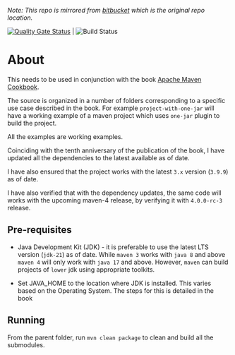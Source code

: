 _Note: This repo is mirrored from [bitbucket](https://bitbucket.org/maruhgar/apache-maven-cookbook) which is the original repo location._

[![Quality Gate Status](https://sonarcloud.io/api/project_badges/measure?project=maruhgar_apache-maven-cookbook&metric=alert_status)](https://sonarcloud.io/summary/new_code?id=maruhgar_apache-maven-cookbook) | ![Build Status](https://github.com/maruhgar/apache-maven-cookbook/actions/workflows/maven-build.yml/badge.svg)

# About

This needs to be used in conjunction with the book [Apache Maven Cookbook](https://www.amazon.in/Apache-Maven-Cookbook-Raghuram-Bharathan/dp/1785286129).

The source is organized in a number of folders corresponding to a specific use case described in the book. For example `project-with-one-jar` will have a working example of a maven project which uses `one-jar` plugin to build the project.

All the examples are working examples.

Coinciding with the tenth anniversary of the publication of the book, I have updated all the dependencies to the latest available as of date.  

I have also ensured that the project works with the latest `3.x` version (`3.9.9`) as of date. 

I have also verified that with the dependency updates, the same code will works with the upcoming maven-4 release, by verifying it with `4.0.0-rc-3` release.

## Pre-requisites

* Java Development Kit (JDK) - it is preferable to use the latest LTS version (`jdk-21`) as of date.  While `maven 3` works with `java 8` and above `maven 4` will only work with `java 17` and above.   However, `maven` can build projects of `lower` jdk using appropriate toolkits.

* Set JAVA_HOME to the location where JDK is installed.  This varies based on the Operating System.  The steps for this is detailed in the book

## Running

From the parent folder, run `mvn clean package` to clean and build all the submodules.

